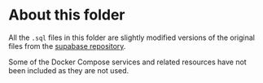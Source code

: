 # About this folder

All the `.sql` files in this folder are slightly modified versions of the original files from the [supabase repository](https://github.com/supabase/supabase/tree/master/docker/volumes/db).

Some of the Docker Compose services and related resources have not been included as they are not used.
